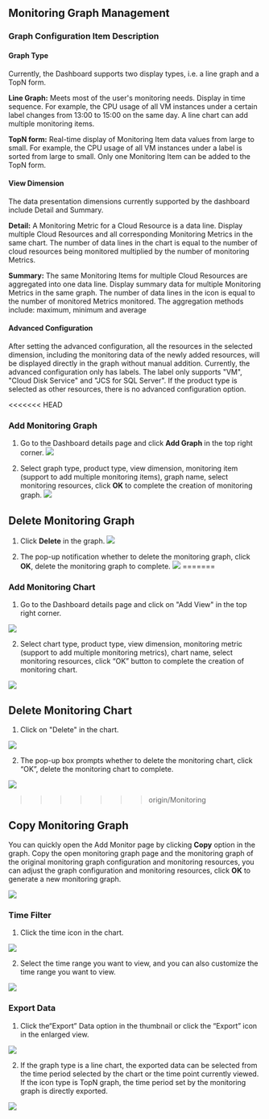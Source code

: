 ## Monitoring Graph Management
### Graph Configuration Item Description
#### Graph Type
Currently, the Dashboard supports two display types, i.e. a line graph and a TopN form.

**Line Graph:** Meets most of the user's monitoring needs. Display in time sequence. For example, the CPU usage of all VM instances under a certain label changes from 13:00 to 15:00 on the same day. A line chart can add multiple monitoring items.

**TopN form:** Real-time display of Monitoring Item data values from large to small. For example, the CPU usage of all VM instances under a label is sorted from large to small. Only one Monitoring Item can be added to the TopN form.

#### View Dimension
The data presentation dimensions currently supported by the dashboard include Detail and Summary.

**Detail:**  A Monitoring Metric for a Cloud Resource is a data line. Display multiple Cloud Resources and all corresponding Monitoring Metrics in the same chart. The number of data lines in the chart is equal to the number of cloud resources being monitored multiplied by the number of monitoring Metrics.

**Summary:** The same Monitoring Items for multiple Cloud Resources are aggregated into one data line. Display summary data for multiple Monitoring Metrics in the same graph. The number of data lines in the icon is equal to the number of monitored Metrics monitored. The aggregation methods include: maximum, minimum and average

#### Advanced Configuration
After setting the advanced configuration, all the resources in the selected dimension, including the monitoring data of the newly added resources, will be displayed directly in the graph without manual addition.
Currently, the advanced configuration only has labels. The label only supports "VM", "Cloud Disk Service" and "JCS for SQL Server". If the product type is selected as other resources, there is no advanced configuration option.

<<<<<<< HEAD
### Add Monitoring Graph
1. Go to the Dashboard details page and click **Add Graph** in the top right corner.
![](https://github.com/jdcloudcom/cn/blob/edit/image/Cloud-Monitor/dashboard/%E6%B7%BB%E5%8A%A0%E5%9B%BE%E8%A1%A8.png)

2. Select graph type, product type, view dimension, monitoring item (support to add multiple monitoring items), graph name, select monitoring resources, click **OK** to complete the creation of monitoring graph.
![](https://github.com/jdcloudcom/cn/blob/edit/image/Cloud-Monitor/zuijiashijian/%E6%9C%80%E4%BD%B3%E5%AE%9E%E8%B7%B51.2.png)

## Delete Monitoring Graph
1. Click **Delete** in the graph.
![](https://github.com/jdcloudcom/cn/blob/edit/image/Cloud-Monitor/dashboard/%E5%88%A0%E9%99%A4%E7%9B%91%E6%8E%A7%E5%9B%BE%E8%A1%A8.png)

2. The pop-up notification whether to delete the monitoring graph, click **OK**, delete the monitoring graph to complete.
![](https://github.com/jdcloudcom/cn/blob/edit/image/Cloud-Monitor/dashboard/%E5%88%A0%E9%99%A4%E7%9B%91%E6%8E%A7%E5%9B%BE%E8%A1%A8-%E7%A1%AE%E8%AE%A4.png)
=======
### Add Monitoring Chart
1. Go to the Dashboard details page and click on "Add View" in the top right corner.

![](https://raw.githubusercontent.com/jdcloudcom/en/Monitoring/image/Cloud-Monitor/Introduction/Operation-Guide/dashboard/dashboard-06.png)

2. Select chart type, product type, view dimension, monitoring metric (support to add multiple monitoring metrics), chart name, select monitoring resources, click “OK” button to complete the creation of monitoring chart.


![](https://raw.githubusercontent.com/jdcloudcom/en/Monitoring/image/Cloud-Monitor/Introduction/Operation-Guide/dashboard/Best-Practices-02.png)

## Delete Monitoring Chart
1. Click on "Delete" in the chart.

![](https://raw.githubusercontent.com/jdcloudcom/en/Monitoring/image/Cloud-Monitor/Introduction/Operation-Guide/dashboard/dashboard-07.png)

2. The pop-up box prompts whether to delete the monitoring chart, click “OK”, delete the monitoring chart to complete.

![](https://raw.githubusercontent.com/jdcloudcom/en/Monitoring/image/Cloud-Monitor/Introduction/Operation-Guide/dashboard/dashboard-08.png)
>>>>>>> origin/Monitoring

## Copy Monitoring Graph
You can quickly open the Add Monitor page by clicking **Copy** option in the graph. Copy the open monitoring graph page and the monitoring graph of the original monitoring graph configuration and monitoring resources, you can adjust the graph configuration and monitoring resources, click **OK** to generate a new monitoring graph.

![](https://raw.githubusercontent.com/jdcloudcom/en/Monitoring/image/Cloud-Monitor/Introduction/Operation-Guide/dashboard/dashboard-09.png)

### Time Filter
1. Click the time icon in the chart.

![](https://raw.githubusercontent.com/jdcloudcom/en/Monitoring/image/Cloud-Monitor/Introduction/Operation-Guide/dashboard/dashboard-10.png)

2. Select the time range you want to view, and you can also customize the time range you want to view.

![](https://raw.githubusercontent.com/jdcloudcom/en/Monitoring/image/Cloud-Monitor/Introduction/Operation-Guide/dashboard/dashboard-11.png)


### Export Data
1. Click the“Export” Data option in the thumbnail or click the “Export” icon in the enlarged view.

![](https://raw.githubusercontent.com/jdcloudcom/en/Monitoring/image/Cloud-Monitor/Introduction/Operation-Guide/dashboard/dashboard-12.png)

2. If the graph type is a line chart, the exported data can be selected from the time period selected by the chart or the time point currently viewed. If the icon type is TopN graph, the time period set by the monitoring graph is directly exported.

![](https://raw.githubusercontent.com/jdcloudcom/en/Monitoring/image/Cloud-Monitor/Introduction/Operation-Guide/dashboard/dashboard-13.png)
